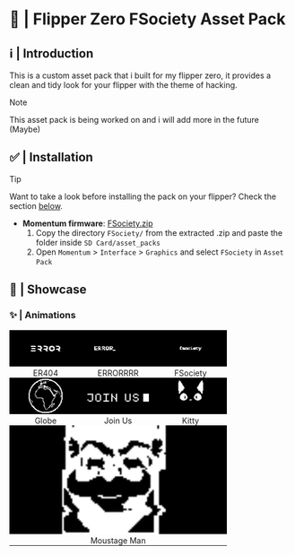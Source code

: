 # 🐬 | Flipper Zero FSociety Asset Pack
## ℹ️ | Introduction
This is a custom asset pack that i built for my flipper zero, it provides a clean and tidy look for your flipper with the theme of hacking.
> [!NOTE]
> This asset pack is being worked on and i will add more in the future (Maybe)
## ✅ | Installation
> [!TIP]
> Want to take a look before installing the pack on your flipper? Check the section [below](#--animations).
- **Momentum firmware**: [FSociety.zip](https://github.com/Radioactiverm/flipper-fsociety-asset-pack/blob/main/FSociety.zip)
    1. Copy the directory `FSociety/` from the extracted .zip and paste the folder inside `SD Card/asset_packs`
    2. Open `Momentum` > `Interface` > `Graphics` and select `FSociety` in `Asset Pack`
## 👀 | Showcase

### ✨ | Animations

<table style="width: 100%; table-layout: fixed; margin: 0; padding: 0;">
    <tr align="center">
        <td style="width: 33%; padding: 0;">
            <img src="GIFs/ER404.gif" alt="" style="width: 100%; height: auto;" />
        </td>
        <td style="width: 33%; padding: 0;">
            <img src="GIFs/ERRORRRR.gif" alt="" style="width: 100%; height: auto;" />
        </td>
        <td style="width: 33%; padding: 0;">
            <img src="GIFs/FSociety.gif" alt="" style="width: 100%; height: auto;" />
        </td>
    </tr>
    <tr align="center">
        <td style="padding: 0;">
            ER404
        </td>
        <td style="padding: 0;">
            ERRORRRR
        </td>
        <td style="padding: 0;">
            FSociety
        </td>
    </tr>
    <tr align="center">
        <td style="width: 33%; padding: 0;">
            <img src="GIFs/Globe.gif" alt="" style="width: 100%; height: auto;" />
        </td>
        <td style="width: 33%; padding: 0;">
            <img src="GIFs/Join_Us.gif" alt="" style="width: 100%; height: auto;" />
        </td>
        <td style="width: 33%; padding: 0;">
            <img src="GIFs/Kitty.gif" alt="" style="width: 100%; height: auto;" />
        </td>
    </tr>
    <tr align="center">
        <td style="padding: 0;">
            Globe
        </td>
        <td style="padding: 0;">
            Join Us
        </td>
        <td style="padding: 0;">
            Kitty
        </td>
    </tr>
    <tr align="center">
        <td colspan="3" style="padding: 0;">
            <img src="GIFs/Moustage_Man.gif" alt="" style="width: 100%; height: auto;" />
        </td>
    </tr>
    <tr align="center">
        <td colspan="3" style="padding: 0;">
            Moustage Man
        </td>
    </tr>
</table>
